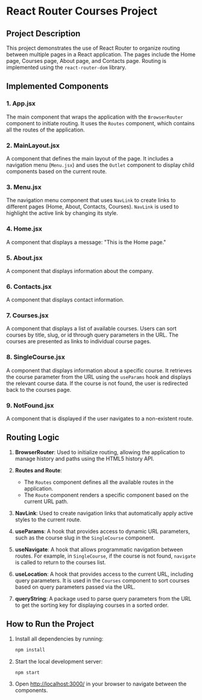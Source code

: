 # React Router Courses Project

## Project Description

This project demonstrates the use of React Router to organize routing between multiple pages in a React application. The pages include the Home page, Courses page, About page, and Contacts page. Routing is implemented using the `react-router-dom` library.

## Implemented Components

### 1. **App.jsx**

The main component that wraps the application with the `BrowserRouter` component to initiate routing. It uses the `Routes` component, which contains all the routes of the application.

### 2. **MainLayout.jsx**

A component that defines the main layout of the page. It includes a navigation menu (`Menu.jsx`) and uses the `Outlet` component to display child components based on the current route.

### 3. **Menu.jsx**

The navigation menu component that uses `NavLink` to create links to different pages (Home, About, Contacts, Courses). `NavLink` is used to highlight the active link by changing its style.

### 4. **Home.jsx**

A component that displays a message: "This is the Home page."

### 5. **About.jsx**

A component that displays information about the company.

### 6. **Contacts.jsx**

A component that displays contact information.

### 7. **Courses.jsx**

A component that displays a list of available courses. Users can sort courses by title, slug, or id through query parameters in the URL. The courses are presented as links to individual course pages.

### 8. **SingleCourse.jsx**

A component that displays information about a specific course. It retrieves the course parameter from the URL using the `useParams` hook and displays the relevant course data. If the course is not found, the user is redirected back to the courses page.

### 9. **NotFound.jsx**

A component that is displayed if the user navigates to a non-existent route.

## Routing Logic

1. **BrowserRouter**: Used to initialize routing, allowing the application to manage history and paths using the HTML5 history API.
2. **Routes and Route**:
   - The `Routes` component defines all the available routes in the application.
   - The `Route` component renders a specific component based on the current URL path.
3. **NavLink**: Used to create navigation links that automatically apply active styles to the current route.

4. **useParams**: A hook that provides access to dynamic URL parameters, such as the course slug in the `SingleCourse` component.

5. **useNavigate**: A hook that allows programmatic navigation between routes. For example, in `SingleCourse`, if the course is not found, `navigate` is called to return to the courses list.

6. **useLocation**: A hook that provides access to the current URL, including query parameters. It is used in the `Courses` component to sort courses based on query parameters passed via the URL.

7. **queryString**: A package used to parse query parameters from the URL to get the sorting key for displaying courses in a sorted order.

## How to Run the Project

1. Install all dependencies by running:

   ```bash
   npm install

   ```

2. Start the local development server:

   ```
   npm start

   ```

3. Open [http://localhost:3000/](http://localhost:3000/) in your browser to navigate between the components.

